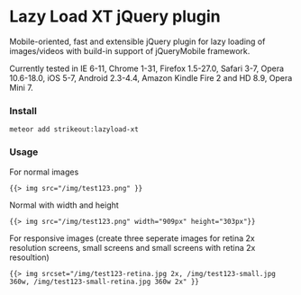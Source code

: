 # Lazy Load XT jQuery plugin


Mobile-oriented, fast and extensible jQuery plugin for lazy loading of images/videos with build-in support of jQueryMobile framework.

Currently tested in IE 6-11, Chrome 1-31, Firefox 1.5-27.0, Safari 3-7, Opera 10.6-18.0, iOS 5-7, Android 2.3-4.4, Amazon Kindle Fire 2 and HD 8.9, Opera Mini 7.


### Install

`meteor add strikeout:lazyload-xt`


### Usage


For normal images

`{{> img src="/img/test123.png" }}`

Normal with width and height

`{{> img src="/img/test123.png" width="909px" height="303px"}}`

For responsive images (create three seperate images for retina 2x resolution screens, small screens and small screens with retina 2x resoultion)

`{{> img srcset="/img/test123-retina.jpg 2x, /img/test123-small.jpg 360w, /img/test123-small-retina.jpg 360w 2x" }}`

